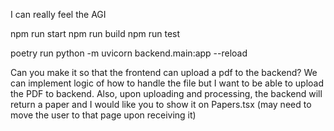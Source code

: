 I can really feel the AGI

npm run start
npm run build
npm run test

poetry run python -m uvicorn backend.main:app --reload


Can you make it so that the frontend can upload a pdf to the backend? We can implement logic of how to handle the file but I want to be able to upload the PDF to backend. Also, upon uploading and processing, the backend will return a paper and I would like you to show it on Papers.tsx (may need to move the user to that page upon receiving it)